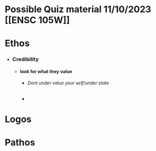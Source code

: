 
# Possible Quiz material 11/10/2023 [[ENSC 105W]]


# Ethos
- ### Credibility 
	- #### look for what they value
		- ###### Dont under value your self/under state 
		- ###### 

# Logos

# Pathos
